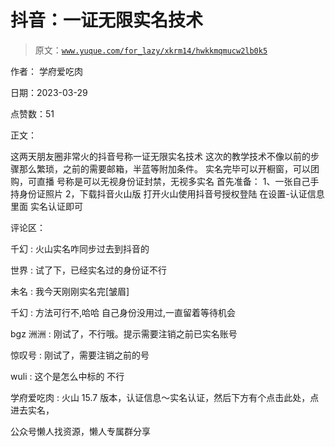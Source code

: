 # 抖音：一证无限实名技术

> 原文：[`www.yuque.com/for_lazy/xkrm14/hwkkmqmucw2lb0k5`](https://www.yuque.com/for_lazy/xkrm14/hwkkmqmucw2lb0k5)

作者： 学府爱吃肉

日期：2023-03-29

点赞数：51

正文：

这两天朋友圈非常火的抖音号称一证无限实名技术 这次的教学技术不像以前的步骤那么繁琐，之前的需要邮箱，半蓝等附加条件。 实名完毕可以开橱窗，可以团购，可直播 号称是可以无视身份证封禁，无视多实名 首先准备： 1、一张自己手持身份证照片 2，下载抖音火山版 打开火山使用抖音号授权登陆 在设置-认证信息里面 实名认证即可

评论区：

千幻 : 火山实名咋同步过去到抖音的

世界 : 试了下，已经实名过的身份证不行

未名 : 我今天刚刚实名完[皱眉]

千幻 : 方法可行不,哈哈 自己身份没用过,一直留着等待机会

bgz 洲洲 : 刚试了，不行哦。提示需要注销之前已实名账号

惊叹号 : 刚试了，需要注销之前的号

wuli : 这个是怎么中标的 不行

学府爱吃肉 : 火山 15.7 版本，认证信息～实名认证，然后下方有个点击此处，点进去实名，

公众号懒人找资源，懒人专属群分享

